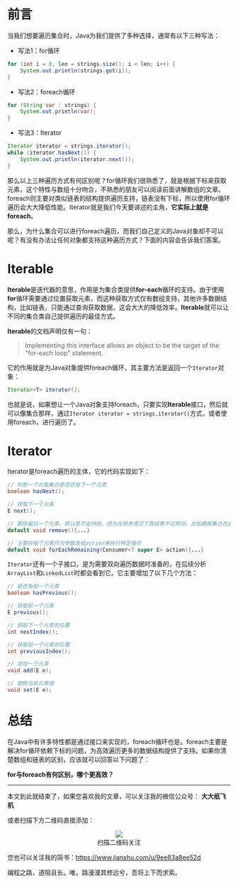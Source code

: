 # 前言

当我们想要遍历集合时，Java为我们提供了多种选择，通常有以下三种写法：

* 写法1：for循环

```java
for (int i = 0, len = strings.size(); i < len; i++) {
    System.out.println(strings.get(i));
}
```

* 写法2：foreach循环

```java
for (String var : strings) {
    System.out.println(var);
}
```

* 写法3：Iterator

```java
Iterator iterator = strings.iterator();
while (iterator.hasNext()) {
    System.out.println(iterator.next());
}
```

那么以上三种遍历方式有何区别呢？for循环我们很熟悉了，就是根据下标来获取元素，这个特性与数组十分吻合，不熟悉的朋友可以阅读前面讲解数组的文章。foreach则主要对类似链表的结构提供遍历支持，链表没有下标，所以使用for循环遍历会大大降低性能。Iterator就是我们今天要讲述的主角，**它实际上就是foreach**。

那么，为什么集合可以进行foreach遍历，而我们自己定义的Java对象却不可以呢？有没有办法让任何对象都支持这种遍历方式？下面的内容会告诉我们答案。

# Iterable

**Iterable**是迭代器的意思，作用是为集合类提供**for-each**循环的支持。由于使用**for**循环需要通过位置获取元素，而这种获取方式仅有数组支持，其他许多数据结构，比如链表，只能通过查询获取数据，这会大大的降低效率。**Iterable**就可以让不同的集合类自己提供遍历的最佳方式。

**Iterable**的文档声明仅有一句：

> Implementing this interface allows an object to be the target of the "for-each loop" statement.

它的作用就是为Java对象提供foreach循环，其主要方法是返回一个`Iterator`对象：

```java
Iterator<T> iterator();
```

也就是说，如果想让一个Java对象支持foreach，只要实现**Iterable**接口，然后就可以像集合那样，通过`Iterator iterator = strings.iterator()`方式，或者使用foreach，进行遍历了。

# Iterator

Iterator是foreach遍历的主体，它的代码实现如下：

```java
// 判断一个对象集合是否还有下一个元素
boolean hasNext();

// 获取下一个元素
E next();

// 删除最后一个元素。默认是不支持的，因为在很多情况下其结果不可预测，比如数据集合在此时被修改
default void remove(){...}

// 主要将每个元素作为参数发给action来执行特定操作
default void forEachRemaining(Consumer<? super E> action){...}
```

`Iterator`还有一个子接口，是为需要双向遍历数据时准备的，在后续分析`ArrayList`和`LinkedList`时都会看到它。它主要增加了以下几个方法：

```java
// 是否有前一个元素
boolean hasPrevious();

// 获取前一个元素
E previous();

// 获取下一个元素的位置
int nextIndex();

// 获取前一个元素的位置
int previousIndex();

// 添加一个元素
void add(E e);

// 替换当前元素值
void set(E e);
```

# 总结

在Java中有许多特性都是通过接口来实现的，foreach循环也是。foreach主要是解决for循环依赖下标的问题，为高效遍历更多的数据结构提供了支持。如果你清楚数组和链表的区别，应该就可以回答以下问题了：

**for与foreach有何区别，哪个更高效？**

---

本文到此就结束了，如果您喜欢我的文章，可以关注我的微信公众号： **大大纸飞机** 

或者扫描下方二维码直接添加：

<div align="center"><img src ="/image/qrcode.jpg" /><br/>扫描二维码关注</div>

您也可以关注我的简书：https://www.jianshu.com/u/9ee83a8ee52d

编程之路，道阻且长。唯，路漫漫其修远兮，吾将上下而求索。
